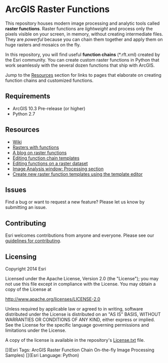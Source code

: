 # ArcGIS Raster Functions

This repository houses modern image processing and analytic tools called **raster functions**. 
Raster functions are *lightweight* and process only the pixels visible on your screen, in memory, without creating intermediate files. 
They are *powerful* because you can chain them together and apply them on huge rasters and mosaics on the fly. 

In this repository, you will find useful **function chains** (*.rft.xml) created by the Esri community. 
You can create custom raster functions in Python that work seamlessly with the several dozen functions that ship with ArcGIS. 

Jump to the [Resources](https://github.com/ArcGIS/raster-functions/blob/master/README.md#resources) section 
for links to pages that elaborate on creating function chains and customized functions.


## Requirements

* ArcGIS 10.3 Pre-release (or higher)
* Python 2.7


## Resources

* [Wiki](https://github.com/ArcGIS/raster-functions/wiki)
* [Rasters with functions](http://resources.arcgis.com/en/help/main/10.2/index.html#//009t0000000m000000)
* [A blog on raster functions](http://blogs.esri.com/esri/arcgis/2010/08/10/raster-functions/)
* [Editing function chain templates](http://resources.arcgis.com/en/help/main/10.2/index.html#//009t000001zn000000)
* [Editing functions on a raster dataset](http://resources.arcgis.com/en/help/main/10.2/index.html#/Editing_functions_on_a_raster_dataset/009t000001zs000000/)
* [Image Analysis window: Processing section](http://resources.arcgis.com/en/help/main/10.2/index.html#//009t000000m7000000)
* [Create new raster function templates using the template editor](http://resources.arcgis.com/en/help/main/10.2/index.html#//009t00000234000000)


## Issues

Find a bug or want to request a new feature?  Please let us know by submitting an issue.


## Contributing

Esri welcomes contributions from anyone and everyone. Please see our [guidelines for contributing](https://github.com/esri/contributing).


## Licensing
Copyright 2014 Esri

Licensed under the Apache License, Version 2.0 (the "License");
you may not use this file except in compliance with the License.
You may obtain a copy of the License at

   http://www.apache.org/licenses/LICENSE-2.0

Unless required by applicable law or agreed to in writing, software
distributed under the License is distributed on an "AS IS" BASIS,
WITHOUT WARRANTIES OR CONDITIONS OF ANY KIND, either express or implied.
See the License for the specific language governing permissions and
limitations under the License.

A copy of the license is available in the repository's [License.txt](https://github.com/ArcGIS/raster-functions/blob/master/License.txt) file.

[](Esri Tags: ArcGIS Raster Function Chain On-the-fly Image Processing Samples)
[](Esri Language: Python)​
